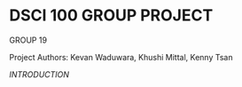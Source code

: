 # DSCI 100 GROUP PROJECT
GROUP 19

Project Authors: Kevan Waduwara, Khushi Mittal, Kenny Tsan

*INTRODUCTION*
